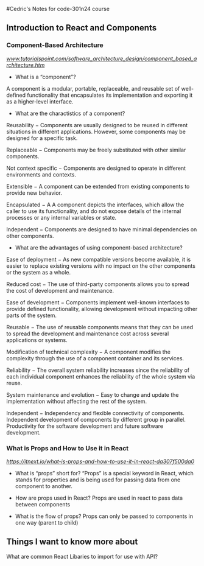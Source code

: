 #Cedric's Notes for code-301n24 course

## Introduction to React and Components

### Component-Based Architecture
<cite>www.tutorialspoint.com/software_architecture_design/component_based_architecture.htm</cite>

- What is a “component”?

A component is a modular, portable, replaceable, and reusable set of well-defined functionality that encapsulates its implementation and exporting it as a higher-level interface.

- What are the charactistics of a component?

Reusability − Components are usually designed to be reused in different situations in different applications. However, some components may be designed for a specific task.

Replaceable − Components may be freely substituted with other similar components.

Not context specific − Components are designed to operate in different environments and contexts.

Extensible − A component can be extended from existing components to provide new behavior.

Encapsulated − A A component depicts the interfaces, which allow the caller to use its functionality, and do not expose details of the internal processes or any internal variables or state.

Independent − Components are designed to have minimal dependencies on other components.


- What are the advantages of using component-based architecture?

Ease of deployment − As new compatible versions become available, it is easier to replace existing versions with no impact on the other components or the system as a whole.

Reduced cost − The use of third-party components allows you to spread the cost of development and maintenance.

Ease of development − Components implement well-known interfaces to provide defined functionality, allowing development without impacting other parts of the system.

Reusable − The use of reusable components means that they can be used to spread the development and maintenance cost across several applications or systems.

Modification of technical complexity − A component modifies the complexity through the use of a component container and its services.

Reliability − The overall system reliability increases since the reliability of each individual component enhances the reliability of the whole system via reuse.

System maintenance and evolution − Easy to change and update the implementation without affecting the rest of the system.

Independent − Independency and flexible connectivity of components. Independent development of components by different group in parallel. Productivity for the software development and future software development.

### What is Props and How to Use it in React
<cite>https://itnext.io/what-is-props-and-how-to-use-it-in-react-da307f500da0</cite>

- What is “props” short for?
“Props” is a special keyword in React, which stands for properties and is being used for passing data from one component to another.


- How are props used in React?
Props are used in react to pass data between components

- What is the flow of props?
Props can only be passed to components in one way (parent to child)


## Things I want to know more about

What are common React Libaries to import for use with API?